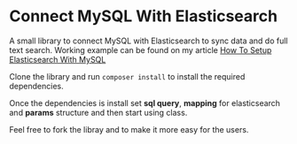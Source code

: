 # Connect MySQL With Elasticsearch
A small library to connect MySQL with Elasticsearch to sync data and do full text search. Working example can be found on my article [How To Setup Elasticsearch With MySQL](https://www.cloudways.com/blog/setup-elasticsearch-with-mysql/)

Clone the library and run `composer install` to install the required dependencies. 

Once the dependencies is install set **sql query**, **mapping** for elasticsearch and **params** structure and then start using class.

Feel free to fork the libray and to make it more easy for the users.
